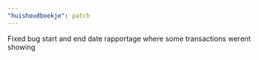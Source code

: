 ```yaml
---
"huishoudboekje": patch
---
```


Fixed bug start and end date rapportage where some transactions werent showing
